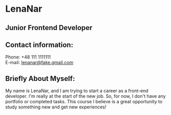 # LenaNar

## Junior Frontend Developer

## Contact information:
Phone: +48 111 1111111<br>
E-mail: lenanar@fake.gmail.com

## Briefly About Myself:
My name is LenaNar, and I am trying to start a career as a front-end developer. I'm really at the start of the new job. So, for now, I don't have any portfolio or completed tasks. This course I believe is a great opportunity to study something new and get new experiences!
